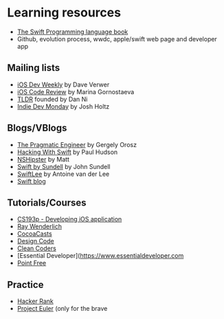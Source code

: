 # Learning resources
 - [The Swift Programming language book](https://docs.swift.org/swift-book/index.html)
- Github, evolution process, wwdc, apple/swift web page and developer app


## Mailing lists
* [iOS Dev Weekly](https://iosdevweekly.com) by Dave Verwer
* [iOS Code Review](https://newsletter.ioscodereview.com) by Marina Gornostaeva
* [TLDR](https://tldr.tech) founded by Dan Ni
* [Indie Dev Monday](https://indiedevmonday.com) by Josh Holtz

## Blogs/VBlogs
* [The Pragmatic Engineer](https://blog.pragmaticengineer.com/author/gergely/) by Gergely Orosz
* [Hacking With Swift](https://www.hackingwithswift.com/about) by Paul Hudson
* [NSHipster](https://nshipster.com) by Matt
* [Swift by Sundell](https://www.swiftbysundell.com) by John Sundell
* [SwiftLee](https://www.avanderlee.com) by Antoine van der Lee
* [Swift blog](https://www.swift.org/blog/)

## Tutorials/Courses
* [CS193p - Developing iOS application](https://cs193p.sites.stanford.edu)
* [Ray Wenderlich](https://www.raywenderlich.com)
* [CocoaCasts](https://cocoacasts.com) 
* [Design Code](https://designcode.io)
* [Clean Coders](https://cleancoders.com)
* [Essential Developer](https://www.essentialdeveloper.com
* [Point Free](https://www.pointfree.co)


## Practice
* [Hacker Rank](https://www.hackerrank.com)
* [Project Euler](https://projecteuler.net) (only for the brave
